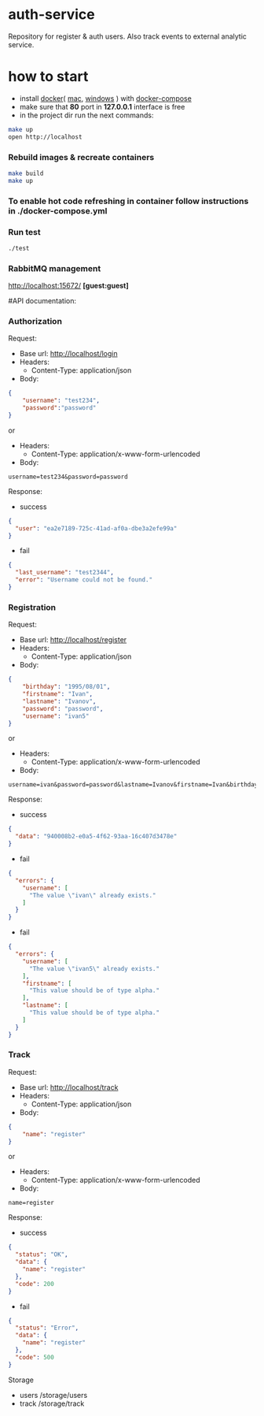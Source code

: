 # auth-service
Repository for register &amp; auth users.
Also track events to external analytic service.
# how to start
- install 
[docker](https://docs.docker.com/install/)( 
[mac](https://docs.docker.com/docker-for-mac/),
[windows](https://docs.docker.com/docker-for-windows/)
) with 
[docker-compose](https://docs.docker.com/compose/install/)
- make sure that **80** port in **127.0.0.1** interface is free
- in the project dir run the next commands:
```bash
make up
open http://localhost
```


### Rebuild images & recreate containers
```bash
make build
make up
```

### To enable hot code refreshing in container follow instructions in ./docker-compose.yml


### Run test
```bash
./test
```

### RabbitMQ management
[http://localhost:15672/](http://localhost:15672/) **[guest:guest]**

#API documentation:

### Authorization
Request:
- Base url:
[http://localhost/login](http://localhost/login)
- Headers:
    - Content-Type: application/json
- Body:
```json
{
	"username": "test234",
	"password":"password"
}
```
or
- Headers:
    - Content-Type: application/x-www-form-urlencoded
- Body:
```params
username=test234&password=password
```
Response:
- success
```json
{
  "user": "ea2e7189-725c-41ad-af0a-dbe3a2efe99a"
}
```
- fail
```json
{
  "last_username": "test2344",
  "error": "Username could not be found."
}
```


### Registration
Request:
- Base url:
[http://localhost/register](http://localhost/register)
- Headers:
    - Content-Type: application/json
- Body:
```json
{
	"birthday": "1995/08/01",
	"firstname": "Ivan",
	"lastname": "Ivanov",
	"password": "password",
	"username": "ivan5"
}
```
or
- Headers:
    - Content-Type: application/x-www-form-urlencoded
- Body:
```params
username=ivan&password=password&lastname=Ivanov&firstname=Ivan&birthday=1995/08/01
```
Response:
- success
```json
{
  "data": "940008b2-e0a5-4f62-93aa-16c407d3478e"
}
```
- fail
```json
{
  "errors": {
    "username": [
      "The value \"ivan\" already exists."
    ]
  }
}
```
- fail
```json
{
  "errors": {
    "username": [
      "The value \"ivan5\" already exists."
    ],
    "firstname": [
      "This value should be of type alpha."
    ],
    "lastname": [
      "This value should be of type alpha."
    ]
  }
}
```


### Track
Request:
- Base url:
[http://localhost/track](http://localhost/track)
- Headers:
    - Content-Type: application/json
- Body:
```json
{
	"name": "register"
}
```
or
- Headers:
    - Content-Type: application/x-www-form-urlencoded
- Body:
```params
name=register
```
Response:
- success
```json
{
  "status": "OK",
  "data": {
    "name": "register"
  },
  "code": 200
}
```
- fail
```json
{
  "status": "Error",
  "data": {
    "name": "register"
  },
  "code": 500
}
```

Storage 
- users
/storage/users
- track
/storage/track
